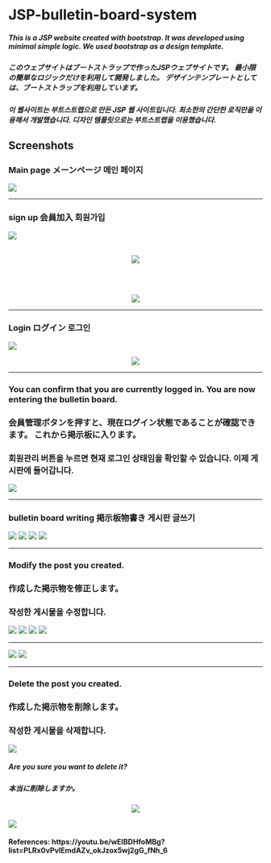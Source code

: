 # JSP-bulletin-board-system
<h5>This is a JSP website created with bootstrap. It was developed using minimal simple logic. We used bootstrap as a design template.</h5>

<h5>このウェブサイトはブートストラップで作ったJSPウェブサイトです。 最小限の簡単なロジックだけを利用して開発しました。 デザインテンプレートとしては、ブートストラップを利用しています。</h5> 

<h5>이 웹사이트는 부트스트랩으로 만든 JSP 웹 사이트입니다. 최소한의 간단한 로직만을 이용해서 개발했습니다. 디자인 템플릿으로는 부트스트랩을 이용했습니다.</h5>

<h2>Screenshots</h2>
<div>
  <h3>Main page メーンページ 메인 페이지</h3>
  <img src="https://user-images.githubusercontent.com/43163696/95014958-659ae880-0685-11eb-92a2-f48a0ede6223.PNG">
  <hr>
  <h3>sign up 会員加入 회원가입</h3>
  <img src="https://user-images.githubusercontent.com/43163696/95015007-967b1d80-0685-11eb-8985-09eb92b2c3bb.png">
  <br><br>
  <p align="center"><img src="https://user-images.githubusercontent.com/43163696/95015016-9bd86800-0685-11eb-9f86-21d859cc0762.PNG"></p>
  <br><br>
  <p align="center"><img src="https://user-images.githubusercontent.com/43163696/95015025-a4c93980-0685-11eb-86b4-84a49d9c7f8a.png"></p>
  <hr>
  <h3>Login ログイン 로그인</h3>
  <img src="https://user-images.githubusercontent.com/43163696/95016962-646fb880-0691-11eb-8875-d8e7b50cad89.png">
  <p align="center"><img src="https://user-images.githubusercontent.com/43163696/95017007-a39e0980-0691-11eb-9008-f594fa619c0e.PNG"></p>
  <hr>
  <h3>You can confirm that you are currently logged in. You are now entering the bulletin board.</h3>
  <h3>会員管理ボタンを押すと、現在ログイン状態であることが確認できます。 これから掲示板に入ります。</h3>
  <h3>회원관리 버튼을 누르면 현재 로그인 상태임을 확인할 수 있습니다. 이제 게시판에 들어갑니다.</h3>
  <img src="https://user-images.githubusercontent.com/43163696/95017110-3e96e380-0692-11eb-952c-23113feb87f1.png">
  <hr>
  <h3>bulletin board writing 掲示板物書き 게시판 글쓰기</h3>
  <img src="https://user-images.githubusercontent.com/43163696/95016046-8108f200-068b-11eb-8757-c7b16a4f4bc4.png">
  <img src="https://user-images.githubusercontent.com/43163696/95016110-e1982f00-068b-11eb-9459-f1ace63e37ea.png">
  <img src="https://user-images.githubusercontent.com/43163696/95016167-2f149c00-068c-11eb-9a3a-c3e5e23de6a7.png">
  <img src="https://user-images.githubusercontent.com/43163696/95015880-7e59cd00-068a-11eb-8bd0-874ec81cd54b.png">
  <hr>
  <h3>Modify the post you created.</h3>
  <h3>作成した掲示物を修正します。</h3>
  <h3>작성한 게시물을 수정합니다.</h3>
  <img src="https://user-images.githubusercontent.com/43163696/95016308-34261b00-068d-11eb-82fb-809df0c161cd.png">
  <img src="https://user-images.githubusercontent.com/43163696/95016454-042b4780-068e-11eb-945e-04d58b3c648d.png">
  <img src="https://user-images.githubusercontent.com/43163696/95016580-c844b200-068e-11eb-8df9-c0f8737cea0c.png">
  <img src="https://user-images.githubusercontent.com/43163696/95016639-2ffafd00-068f-11eb-8da9-580ffd673033.png">
  <hr>
  <img src="https://user-images.githubusercontent.com/43163696/95016681-7cded380-068f-11eb-8be4-792f560f9842.png">
  <img src="https://user-images.githubusercontent.com/43163696/95016580-c844b200-068e-11eb-8df9-c0f8737cea0c.png">
  <hr>
  <h3>Delete the post you created.</h3>
  <h3>作成した掲示物を削除します。</h3>
  <h3>작성한 게시물을 삭제합니다.</h3>
  <img src="https://user-images.githubusercontent.com/43163696/95016797-3fc71100-0690-11eb-830a-a92d2b17c841.png">
  <h5>Are you sure you want to delete it?</h5>
  <h5>本当に削除しますか。</h5>
  <p align="center"><img src="https://user-images.githubusercontent.com/43163696/95016861-bd8b1c80-0690-11eb-965d-39be1a0d2056.png"></p>
  <img src="https://user-images.githubusercontent.com/43163696/95016883-e4e1e980-0690-11eb-9d03-fe72d1ab0454.PNG">
  <h4>References: https://youtu.be/wEIBDHfoMBg?list=PLRx0vPvlEmdAZv_okJzox5wj2gG_fNh_6</h4>
</div>
